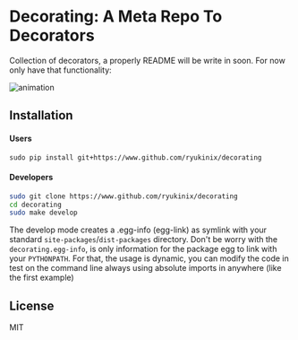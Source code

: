 Decorating: A Meta Repo To Decorators
=================

Collection of decorators, a properly README will be write in soon. For now only have that functionality:

![animation](https://i.imgur.com/8mAXdhu.gif)

## Installation

#### Users
`sudo pip install git+https://www.github.com/ryukinix/decorating`

#### Developers

```Bash
sudo git clone https://www.github.com/ryukinix/decorating
cd decorating
sudo make develop
```

The develop mode creates a .egg-info (egg-link) as symlink with your standard `site-packages`/`dist-packages` directory. Don't be worry with the `decorating.egg-info`, is only information for the package egg to link with your `PYTHONPATH`. For that, the usage is dynamic, you can modify the code in test on the command line always using absolute imports in anywhere (like the first example)

## License

MIT